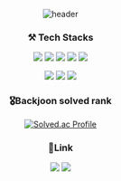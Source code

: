 <!--### Hi there I'm Suyoung Yun👋


**Suyoung225/Suyoung225** is a ✨ _special_ ✨ repository because its `README.md` (this file) appears on your GitHub profile.

Here are some ideas to get you started:

- 🔭 I’m currently working on ...
- 🌱 I’m currently learning 
- 👯 I’m looking to collaborate on ...
- 🤔 I’m looking for help with ...
- 💬 Ask me about ...
- 📫 How to reach me: ...
- 😄 Pronouns: ...

-->

<div align=center> 
  
![header](https://capsule-render.vercel.app/api?type=wave&color=timeGradient&height=300&section=header&text=Suyoung's%20Github&fontSize=90)

 ### ⚒ Tech Stacks
<img src ="https://img.shields.io/badge/Spring-6DB33F?style=flat-square&logo=Spring&logoColor=white"/></a>
<img src="https://img.shields.io/badge/Java-007396?style=flat-square&logo=JAVA&logoColor=white"></a>
<img src ="https://img.shields.io/badge/Python-3776AB?style=flat-square&logo=Python&logoColor=white"/></a> 
<img src="https://img.shields.io/badge/MySQL-4479A1?style=flat-square&logo=MySQL&logoColor=white"/>
<img src ="https://img.shields.io/badge/Amazon AWS-232F3E?style=flat-square&logo=Amazon AWS&logoColor=white"/></a>

<img src ="https://img.shields.io/badge/JavaScript-F7DF1E?style=flat-square&logo=JavaScript&logoColor=white"/></a>
<img src ="https://img.shields.io/badge/HTML5-E34F26?style=flat-square&logo=HTML5&logoColor=white"/></a>
<img src ="https://img.shields.io/badge/CSS3-1572B6?style=flat-square&logo=CSS3&logoColor=white"/></a>


 ### 🎖Backjoon solved rank
  
[![Solved.ac Profile](http://mazassumnida.wtf/api/v2/generate_badge?boj=8904su)](https://solved.ac/8904su/)

 ### 🔗Link
<a href="https://dev-daybyday.tistory.com"><img src="https://img.shields.io/badge/My Blog-000000?style=flat-square&logo=Tistory&logoColor=white"/></a>     <a href="mailto:8904su@gmail.com"><img src="https://img.shields.io/badge/Gmail-EA4335?style=flat-square&logo=Gmail&logoColor=white&link=mailto:8904su@gmail.com"/></a></p>
  
  

</div>
 
<!--

![Suyoung's GitHub stats](https://github-readme-stats.vercel.app/api?username=Suyoung225&show_icons=true&theme=radical)

## Tech Stacks
<img src ="https://img.shields.io/badge/Spring-6DB33F?style=flat-square&logo=Spring&logoColor=white"/></a>
<img src="https://img.shields.io/badge/java-007396?style=flat-square&logo=java&logoColor=white"></a>
<img src="https://img.shields.io/badge/MySQL-4479A1?style=flat-squaree&logo=MySQL&logoColor=white"/>
<img src ="https://img.shields.io/badge/Python-3776AB?style=flat-square&logo=Python&logoColor=white"/></a> 

<img src ="https://img.shields.io/badge/Spring Boot-6DB33F?style=flat-square&logo=Spring Boot&logoColor=white"/></a>
<img src ="https://img.shields.io/badge/MySQL-4479A1?style=flat-square&logo=MySQL&logoColor=white"/></a>
<img src ="https://img.shields.io/badge/Amazon AWS-232F3E?style=flat-square&logo=Amazon AWS&logoColor=white"/></a>
<img src ="https://img.shields.io/badge/Docker-2496ED?style=flat-square&logo=Docker&logoColor=white"/></a>

<img src ="https://img.shields.io/badge/Thymeleaf-005F0F?style=flat-square&logo=Thymeleaf&logoColor=white"/></a>
<img src ="https://img.shields.io/badge/Redis-DC382D?style=flat-square&logo=Redis&logoColor=white"/></a> 

<img src ="https://img.shields.io/badge/Flask-000000?style=flat-square&logo=Flask&logoColor=white"/></a>
<img src ="https://img.shields.io/badge/R-276DC3?style=flat-square&logo=R&logoColor=white"/></a>
<img src ="https://img.shields.io/badge/Python-3776AB?style=flat-square&logo=Python&logoColor=white"/></a> 

<img src ="https://img.shields.io/badge/C-A8B9CC?style=flat-square&logo=C&logoColor=white"/></a>
<img src ="https://img.shields.io/badge/C++-00599C?style=flat-square&logo=C++&logoColor=white"/></a>
<img src ="https://img.shields.io/badge/C Sharp-239120?style=flat-square&logo=C#&logoColor=white"/></a> 


<img src ="https://img.shields.io/badge/JavaScript-F7DF1E?style=flat-square&logo=JavaScript&logoColor=white"/></a>
<img src ="https://img.shields.io/badge/HTML5-E34F26?style=flat-square&logo=HTML5&logoColor=white"/></a>
<img src ="https://img.shields.io/badge/CSS3-1572B6?style=flat-square&logo=CSS3&logoColor=white"/></a>


## My Blog
<a href="[url]"><img src="https://img.shields.io/badge/Daily Dev-000000?style=flat-square&logo=Tistory&logoColor=white&link=[[https://dev-daybyday.tistory.com](https://dev-daybyday.tistory.com/)]"/></a>

-->

